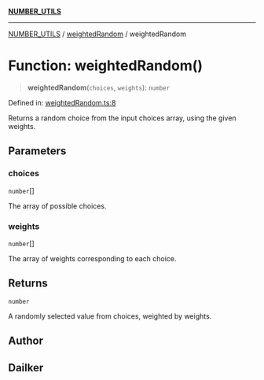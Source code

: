 [**NUMBER_UTILS**](../../README.md)

***

[NUMBER_UTILS](../../README.md) / [weightedRandom](../README.md) / weightedRandom

# Function: weightedRandom()

> **weightedRandom**(`choices`, `weights`): `number`

Defined in: [weightedRandom.ts:8](https://github.com/dailker/everyutil/blob/c1119b9befc384594ad07b4277ef37c36f79d0c2/src/number/weightedRandom.ts#L8)

Returns a random choice from the input choices array, using the given weights.

## Parameters

### choices

`number`[]

The array of possible choices.

### weights

`number`[]

The array of weights corresponding to each choice.

## Returns

`number`

A randomly selected value from choices, weighted by weights.

## Author

## Dailker
